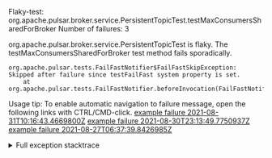         
Flaky-test: org.apache.pulsar.broker.service.PersistentTopicTest.testMaxConsumersSharedForBroker
Number of failures: 3

org.apache.pulsar.broker.service.PersistentTopicTest is flaky. The testMaxConsumersSharedForBroker test method fails sporadically.

```
org.apache.pulsar.tests.FailFastNotifier$FailFastSkipException: Skipped after failure since testFailFast system property is set.
	at org.apache.pulsar.tests.FailFastNotifier.beforeInvocation(FailFastNotifier.java:88)

```

Usage tip: To enable automatic navigation to failure message, open the following links with CTRL/CMD-click.
[example failure 2021-08-31T10:16:43.4669800Z](https://github.com/apache/pulsar/runs/3471501156?check_suite_focus=true#step:10:2331)
[example failure 2021-08-30T23:13:49.7750937Z](https://github.com/apache/pulsar/runs/3467152431?check_suite_focus=true#step:9:1643)
[example failure 2021-08-27T06:37:39.8426985Z](https://github.com/apache/pulsar/runs/3440411059?check_suite_focus=true#step:9:3565)


<details>
<summary>Full exception stacktrace</summary>
<code><pre>
org.apache.pulsar.tests.FailFastNotifier$FailFastSkipException: Skipped after failure since testFailFast system property is set.
	at org.apache.pulsar.tests.FailFastNotifier.beforeInvocation(FailFastNotifier.java:88)

</pre></code>
</details>

